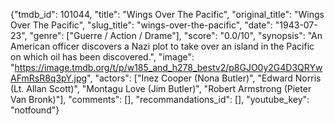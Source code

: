 {"tmdb_id": 101044, "title": "Wings Over The Pacific", "original_title": "Wings Over The Pacific", "slug_title": "wings-over-the-pacific", "date": "1943-07-23", "genre": ["Guerre / Action / Drame"], "score": "0.0/10", "synopsis": "An American officer discovers a Nazi plot to take over an island in the Pacific on which oil has been discovered.", "image": "https://image.tmdb.org/t/p/w185_and_h278_bestv2/p8GJO0y2G4D3QRYwAFmRsR8q3pY.jpg", "actors": ["Inez Cooper (Nona Butler)", "Edward Norris (Lt. Allan Scott)", "Montagu Love (Jim Butler)", "Robert Armstrong (Pieter Van Bronk)"], "comments": [], "recommandations_id": [], "youtube_key": "notfound"}